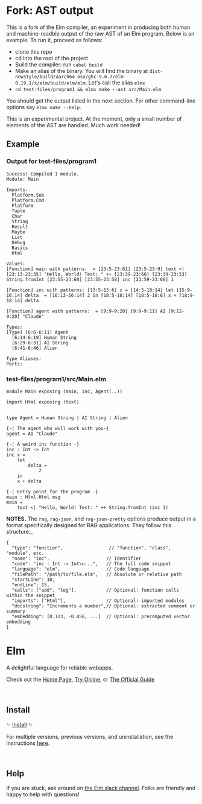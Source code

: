 #  Fork: AST output

This is a fork of the Elm compiler, an experiment in producing both human and machine-readble 
output of the raw AST of an Elm program. Below is an example.  To run it, proceed as follows:

  - clone this repo
  - cd into the root of the project
  - Build the compiler: run `cabal build`
  - Make an alias of the binary. You will find the binary at `dist-newstyle/build/aarch64-osx/ghc-9.6.7/elm-0.19.1/x/elm/build/elm/elm`.
    Let's call the alias `elmx`
  - `cd test-files/program1 && elmx make --ast src/Main.elm`

You should get the output listed in the next section.  For other command-line options
say `elmx make --help`.

This is an experimental project. At the moment, only a small number of elements
of the AST are handled.  Much work needed!

## Example

### Output for test-files/program1

```
Success! Compiled 1 module.
Module: Main

Imports:
  Platform.Sub
  Platform.Cmd
  Platform
  Tuple
  Char
  String
  Result
  Maybe
  List
  Debug
  Basics
  Html

Values:
[Function] main with patterns:  = [23:5-23:61] [23:5-23:9] text <| [23:13-23:35] "Hello, World! Test: " ++ [23:39-23:60] [23:39-23:53] String.fromInt [23:55-23:60] [23:55-23:58] inc [23:59-23:60] 1

[Function] inc with patterns: [13:5-13:6] x = [14:5-18:14] let [15:9-16:14] delta  = [16:13-16:14] 2 in [18:5-18:14] [18:5-18:6] x + [18:9-18:14] delta

[Function] agent with patterns:  = [9:9-9:20] [9:9-9:11] AI [9:12-9:20] "Claude"

Types:
[Type] [6:6-6:11] Agent
  [6:14-6:19] Human String
  [6:29-6:31] AI String
  [6:41-6:46] Alien

Type Aliases:
Ports:
```
### test-files/program1/src/Main.elm

```
module Main exposing (main, inc, Agent(..))

import Html exposing (text)


type Agent = Human String | AI String | Alien

{-| The agent who will work with you-}
agent = AI "Claude"

{-| A weird inc function -}
inc : Int -> Int
inc x =
    let
        delta =
            2
    in
    x + delta

{-| Entry point for the program -}
main : Html.Html msg
main =
    text <| "Hello, World! Test: " ++ String.fromInt (inc 1)
```

**NOTES.** The `rag`, `rag-json`, and `rag-json-pretty` options produce output in a format specifically designed for RAG applications. They follow this structure:_

```
{
  "type": "function",                 // "function", "class", "module", etc.
  "name": "inc",                     // Identifier
  "code": "inc : Int -> Int\n...",   // The full code snippet
  "language": "elm",                 // Code language
  "filePath": "/path/to/file.elm",   // Absolute or relative path
  "startLine": 10,
  "endLine": 15,
  "calls": ["add", "log"],           // Optional: function calls within the snippet
  "imports": ["Html"],               // Optional: imported modules
  "docstring": "Increments a number",// Optional: extracted comment or summary
  "embedding": [0.123, -0.456, ...]  // Optional: precomputed vector embedding
}
```


# Elm

A delightful language for reliable webapps.

Check out the [Home Page](http://elm-lang.org/), [Try Online](http://elm-lang.org/try), or [The Official Guide](http://guide.elm-lang.org/)


<br>

## Install

✨ [Install](https://guide.elm-lang.org/install/elm.html) ✨

For multiple versions, previous versions, and uninstallation, see the instructions [here](https://github.com/elm/compiler/blob/master/installers/README.md).

<br>

## Help

If you are stuck, ask around on [the Elm slack channel][slack]. Folks are friendly and happy to help with questions!

[slack]: http://elmlang.herokuapp.com/
